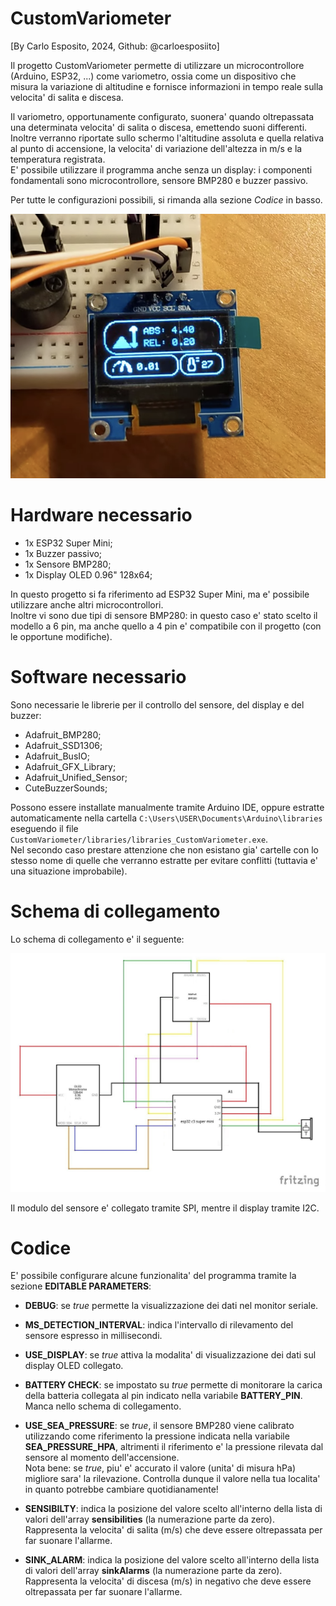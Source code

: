 # CustomVariometer

[By Carlo Esposito, 2024, Github: @carloesposiito]


Il progetto CustomVariometer permette di utilizzare un microcontrollore (Arduino, ESP32, ...) come variometro, ossia come un dispositivo che misura la variazione di altitudine e fornisce informazioni in tempo reale sulla velocita' di salita e discesa.


Il variometro, opportunamente configurato, suonera' quando oltrepassata una determinata velocita' di salita o discesa, emettendo suoni differenti.<br/>
Inoltre verranno riportate sullo schermo l'altitudine assoluta e quella relativa al punto di accensione, la velocita' di variazione dell'altezza in m/s e la temperatura registrata.<br/>
E' possibile utilizzare il programma anche senza un display: i componenti fondamentali sono microcontrollore, sensore BMP280 e buzzer passivo.


Per tutte le configurazioni possibili, si rimanda alla sezione _Codice_ in basso.<br/>


![](https://github.com/carloesposiito/CustomVariometer/blob/main/CustomVariometer/photos/mainScreen_CustomVariometer.png)


# Hardware necessario

- 1x ESP32 Super Mini;<br/>
- 1x Buzzer passivo;<br/>
- 1x Sensore BMP280;<br/>
- 1x Display OLED 0.96" 128x64;


In questo progetto si fa riferimento ad ESP32 Super Mini, ma e' possibile utilizzare anche altri microcontrollori.<br/>
Inoltre vi sono due tipi di sensore BMP280: in questo caso e' stato scelto il modello a 6 pin, ma anche quello a 4 pin e' compatibile con il progetto (con le opportune modifiche).


# Software necessario

Sono necessarie le librerie per il controllo del sensore, del display e del buzzer:<br/>
- Adafruit_BMP280;<br/>
- Adafruit_SSD1306;<br/>
- Adafruit_BusIO;<br/>
- Adafruit_GFX_Library;<br/>
- Adafruit_Unified_Sensor;<br/>
- CuteBuzzerSounds;


Possono essere installate manualmente tramite Arduino IDE, oppure estratte automaticamente nella cartella `C:\Users\USER\Documents\Arduino\libraries` eseguendo il file `CustomVariometer/libraries/libraries_CustomVariometer.exe`.<br/>
Nel secondo caso prestare attenzione che non esistano gia' cartelle con lo stesso nome di quelle che verranno estratte per evitare conflitti (tuttavia e' una situazione improbabile).


# Schema di collegamento

Lo schema di collegamento e' il seguente:


![](https://github.com/carloesposiito/CustomVariometer/blob/main/CustomVariometer/scheme/scheme_CustomVariometer.jpg)


Il modulo del sensore e' collegato tramite SPI, mentre il display tramite I2C.


# Codice

E' possibile configurare alcune funzionalita' del programma tramite la sezione **EDITABLE PARAMETERS**:


- **DEBUG**: se _true_ permette la visualizzazione dei dati nel monitor seriale.


- **MS_DETECTION_INTERVAL**: indica l'intervallo di rilevamento del sensore espresso in millisecondi.


- **USE_DISPLAY**: se _true_ attiva la modalita' di visualizzazione dei dati sul display OLED collegato.


- **BATTERY CHECK**: se impostato su _true_ permette di monitorare la carica della batteria collegata al pin indicato nella variabile **BATTERY_PIN**. Manca nello schema di collegamento.


- **USE_SEA_PRESSURE**: se _true_, il sensore BMP280 viene calibrato utilizzando come riferimento la pressione indicata nella variabile **SEA_PRESSURE_HPA**, altrimenti il riferimento e' la pressione rilevata dal sensore al momento dell'accensione.<br/>
Nota bene: se _true_, piu' e' accurato il valore (unita' di misura hPa) migliore sara' la rilevazione. Controlla dunque il valore nella tua localita' in quanto potrebbe cambiare quotidianamente!


- **SENSIBILTY**: indica la posizione del valore scelto all'interno della lista di valori dell'array **sensibilities** (la numerazione parte da zero).<br/>
Rappresenta la velocita' di salita (m/s) che deve essere oltrepassata per far suonare l'allarme.


- **SINK_ALARM**: indica la posizione del valore scelto all'interno della lista di valori dell'array **sinkAlarms** (la numerazione parte da zero).<br/>
Rappresenta la velocita' di discesa (m/s) in negativo che deve essere oltrepassata per far suonare l'allarme.
